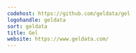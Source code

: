 ```yaml
---
codehost: https://github.com/geldata/gel
logohandle: geldata
sort: geldata
title: Gel
website: https://www.geldata.com/
---
```

